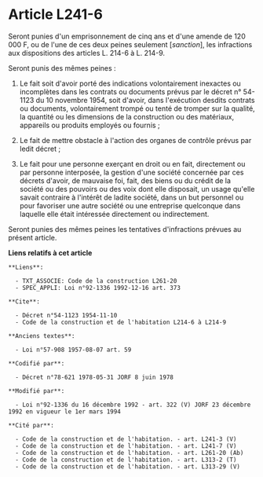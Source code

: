 # Article L241-6

Seront punies d'un emprisonnement de cinq ans et d'une amende de 120 000 F, ou de l'une de ces deux peines seulement
[*sanction*], les infractions aux dispositions des articles L. 214-6 à L. 214-9.

Seront punis des mêmes peines :

1. Le fait soit d'avoir porté des indications volontairement inexactes ou incomplètes dans les contrats ou documents prévus
par le décret n° 54-1123 du 10 novembre 1954, soit d'avoir, dans l'exécution desdits contrats ou documents, volontairement
trompé ou tenté de tromper sur la qualité, la quantité ou les dimensions de la construction ou des matériaux, appareils ou
produits employés ou fournis ;

2. Le fait de mettre obstacle à l'action des organes de contrôle prévus par ledit décret ;

3. Le fait pour une personne exerçant en droit ou en fait, directement ou par personne interposée, la gestion d'une société
concernée par ces décrets d'avoir, de mauvaise foi, fait, des biens ou du crédit de la société ou des pouvoirs ou des voix
dont elle disposait, un usage qu'elle savait contraire à l'intérêt de ladite société, dans un but personnel ou pour favoriser
une autre société ou une entreprise quelconque dans laquelle elle était intéressée directement ou indirectement.

Seront punies des mêmes peines les tentatives d'infractions prévues au présent article.

**Liens relatifs à cet article**

	**Liens**:

	  - TXT_ASSOCIE: Code de la construction L261-20
	  - SPEC_APPLI: Loi n°92-1336 1992-12-16 art. 373

	**Cite**:

	  - Décret n°54-1123 1954-11-10
	  - Code de la construction et de l'habitation L214-6 à L214-9

	**Anciens textes**:

	  - Loi n°57-908 1957-08-07 art. 59

	**Codifié par**:

	  - Décret n°78-621 1978-05-31 JORF 8 juin 1978

	**Modifié par**:

	  - Loi n°92-1336 du 16 décembre 1992 - art. 322 (V) JORF 23 décembre 1992 en vigueur le 1er mars 1994

	**Cité par**:

	  - Code de la construction et de l'habitation. - art. L241-3 (V)
	  - Code de la construction et de l'habitation. - art. L241-7 (V)
	  - Code de la construction et de l'habitation. - art. L261-20 (Ab)
	  - Code de la construction et de l'habitation. - art. L313-2 (T)
	  - Code de la construction et de l'habitation. - art. L313-29 (V)
